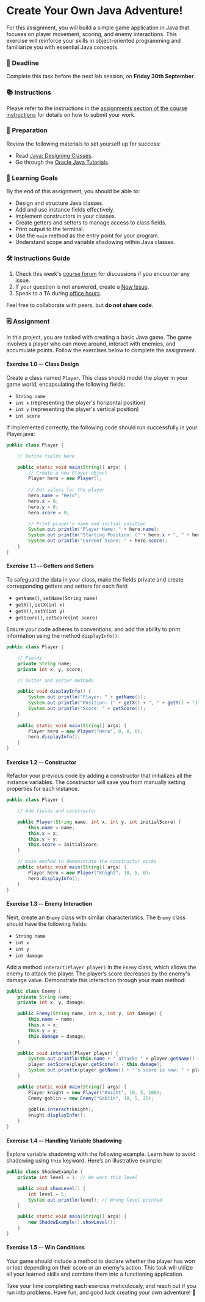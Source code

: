 # Create Your Own Java Adventure!

For this assignment, you will build a simple game application in Java that focuses on player movement, scoring, and enemy interactions. This exercise will reinforce your skills in object-oriented programming and familiarize you with essential Java concepts.

### 📅 Deadline

Complete this task before the next lab session, on **Friday 30th September**.

### 📚 Instructions

Please refer to the instructions in the [assignments section of the course instructions](https://example.com/course-instructions#assignments) for details on how to submit your work.

### 📖 Preparation

Review the following materials to set yourself up for success:

- Read [Java: Designing Classes](https://example.com/java-designing-classes).
- Go through the [Oracle Java Tutorials](https://docs.oracle.com/javase/tutorial/java/index.html).

### 🎯 Learning Goals

By the end of this assignment, you should be able to:

- Design and structure Java classes.
- Add and use instance fields effectively.
- Implement constructors in your classes.
- Create getters and setters to manage access to class fields.
- Print output to the terminal.
- Use the `main` method as the entry point for your program.
- Understand scope and variable shadowing within Java classes.

### 🛠 Instructions Guide

1. Check this week's [course forum](https://example.com/help-forum) for discussions if you encounter any issue.
2. If your question is not answered, create a [New Issue](https://example.com/help-forum/new-issue).
3. Speak to a TA during [office hours](https://example.com/office-hours-schedule).

Feel free to collaborate with peers, but **do not share code**.

### 🗒 Assignment

In this project, you are tasked with creating a basic Java game. The game involves a player who can move around, interact with enemies, and accumulate points. Follow the exercises below to complete the assignment.

#### Exercise 1.0 -- Class Design

Create a class named `Player`. This class should model the player in your game world, encapsulating the following fields:

- `String name`
- `int x` (representing the player's horizontal position)
- `int y` (representing the player's vertical position)
- `int score`

If implemented correctly, the following code should run successfully in your Player.java:

```java
public class Player {

    // Define fields here

    public static void main(String[] args) {
        // Create a new Player object
        Player hero = new Player();
        
        // Set values for the player
        hero.name = "Hero";
        hero.x = 0;
        hero.y = 0;
        hero.score = 0;

        // Print player's name and initial position
        System.out.println("Player Name: " + hero.name);
        System.out.println("Starting Position: (" + hero.x + ", " + hero.y + ")");
        System.out.println("Current Score: " + hero.score);
    }
}
```

#### Exercise 1.1 -- Getters and Setters

To safeguard the data in your class, make the fields private and create corresponding getters and setters for each field:

- `getName()`, `setName(String name)`
- `getX()`, `setX(int x)`
- `getY()`, `setY(int y)`
- `getScore()`, `setScore(int score)`

Ensure your code adheres to conventions, and add the ability to print information using the method `displayInfo()`:

```java
public class Player {

    // Fields
    private String name;
    private int x, y, score;

    // Getter and setter methods

    public void displayInfo() {
        System.out.println("Player: " + getName());
        System.out.println("Position: (" + getX() + ", " + getY() + ")");
        System.out.println("Score: " + getScore());
    }
    
    public static void main(String[] args) {
        Player hero = new Player("Hero", 0, 0, 0);
        hero.displayInfo();
    }
}
```

#### Exercise 1.2 -- Constructor

Refactor your previous code by adding a constructor that initializes all the instance variables. The constructor will save you from manually setting properties for each instance.

```java
public class Player {

    // Add fields and constructor

    public Player(String name, int x, int y, int initialScore) {
        this.name = name;
        this.x = x;
        this.y = y;
        this.score = initialScore;
    }

    // main method to demonstrate the constructor works
    public static void main(String[] args) {
        Player hero = new Player("Knight", 10, 5, 0);
        hero.displayInfo();
    }
}
```

#### Exercise 1.3 -- Enemy Interaction

Next, create an `Enemy` class with similar characteristics. The `Enemy` class should have the following fields:

- `String name`
- `int x`
- `int y`
- `int damage`

Add a method `interact(Player player)` in the `Enemy` class, which allows the enemy to attack the player. The player’s score decreases by the enemy's damage value. Demonstrate this interaction through your main method:

```java
public class Enemy {
    private String name;
    private int x, y, damage;

    public Enemy(String name, int x, int y, int damage) {
        this.name = name;
        this.x = x;
        this.y = y;
        this.damage = damage;
    }

    public void interact(Player player) {
        System.out.println(this.name + " attacks " + player.getName() + "!");
        player.setScore(player.getScore() - this.damage);
        System.out.println(player.getName() + "'s score is now: " + player.getScore());
    }

    public static void main(String[] args) {
        Player knight = new Player("Knight", 10, 5, 100);
        Enemy goblin = new Enemy("Goblin", 10, 5, 25);
        
        goblin.interact(knight);
        knight.displayInfo();
    }
}
```

#### Exercise 1.4 -- Handling Variable Shadowing

Explore variable shadowing with the following example. Learn how to avoid shadowing using `this` keyword. Here’s an illustrative example:

```java
public class ShadowExample {
    private int level = 1; // We want this level

    public void showLevel() {
        int level = 5;
        System.out.println(level); // Wrong level printed
    }

    public static void main(String[] args) {
        new ShadowExample().showLevel();
    }
}
```

#### Exercise 1.5 -- Win Conditions

Your game should include a method to declare whether the player has won or lost depending on their score or an enemy's action. This task will utilize all your learned skills and combine them into a functioning application.

Take your time completing each exercise meticulously, and reach out if you run into problems. Have fun, and good luck creating your own adventure! 🌟